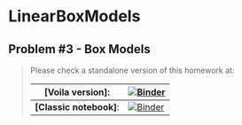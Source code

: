 # LinearBoxModels

## **Problem #3 - Box Models**

>Please check a standalone version of this homework at:
>
>|**[Voila version]**: |[![Binder](https://mybinder.org/badge_logo.svg)](https://mybinder.org/v2/gh/edsaac/LinearBoxModels/master?urlpath=voila%2Frender%2FSaavedraC_hw3.ipynb)|
>|---|---|
>|**[Classic notebook]**: |[![Binder](https://mybinder.org/badge_logo.svg)](https://mybinder.org/v2/gh/edsaac/LinearBoxModels/master?filepath=SaavedraC_hw3.ipynb)|
>
